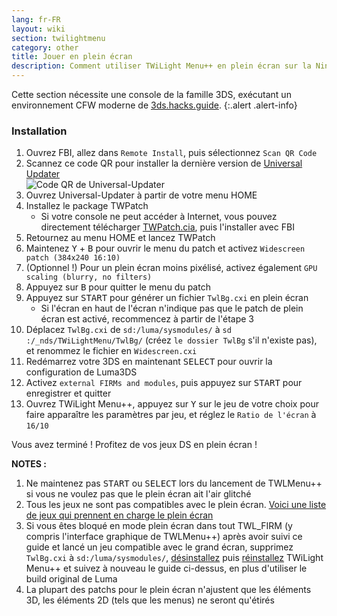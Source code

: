 ```yaml
---
lang: fr-FR
layout: wiki
section: twilightmenu
category: other
title: Jouer en plein écran
description: Comment utiliser TWiLight Menu++ en plein écran sur la Nintendo 3DS
---
```


Cette section nécessite une console de la famille 3DS, exécutant un environnement CFW moderne de [3ds.hacks.guide](https://3ds.hacks.guide).
{:.alert .alert-info}

### Installation
1. Ouvrez FBI, allez dans `Remote Install`, puis sélectionnez `Scan QR Code`
1. Scannez ce code QR pour installer la dernière version de [Universal Updater](https://github.com/Universal-Team/Universal-Updater)<br> ![Code QR de Universal-Updater](https://db.universal-team.net/assets/images/qr/universal-updater-cia.png)
1. Ouvrez Universal-Updater à partir de votre menu HOME
1. Installez le package TWPatch
   - Si votre console ne peut accéder à Internet, vous pouvez directement télécharger [TWPatch.cia](https://gbatemp.net/download/twpatch.37400/version/38832/download?file=302085), puis l'installer avec FBI
1. Retournez au menu HOME et lancez TWPatch
1. Maintenez <kbd class="face">Y</kbd> + <kbd class="face">B</kbd> pour ouvrir le menu du patch et activez `Widescreen patch (384x240 16:10)`
1. (Optionnel !) Pour un plein écran moins pixélisé, activez également `GPU scaling (blurry, no filters)`
1. Appuyez sur <kbd class="face">B</kbd> pour quitter le menu du patch
1. Appuyez sur <kbd>START</kbd> pour générer un fichier `TwlBg.cxi` en plein écran
   - Si l'écran en haut de l'écran n'indique pas que le patch de plein écran est activé, recommencez à partir de l'étape 3
1. Déplacez `TwlBg.cxi` de `sd:/luma/sysmodules/` à `sd :/_nds/TWiLightMenu/TwlBg/` (créez `le dossier TwlBg` s'il n'existe pas), et renommez le fichier en `Widescreen.cxi`
1. Redémarrez votre 3DS en maintenant <kbd>SELECT</kbd> pour ouvrir la configuration de Luma3DS
1. Activez `external FIRMs and modules`, puis appuyez sur <kbd>START</kbd> pour enregistrer et quitter
1. Ouvrez TWiLight Menu++, appuyez sur <kbd class="face">Y</kbd> sur le jeu de votre choix pour faire apparaître les paramètres par jeu, et réglez le `Ratio de l'écran` à `16/10`

Vous avez terminé ! Profitez de vos jeux DS en plein écran !

**NOTES :**
1. Ne maintenez pas <kbd>START</kbd> ou <kbd>SELECT</kbd> lors du lancement de TWLMenu++ si vous ne voulez pas que le plein écran ait l'air glitché
1. Tous les jeux ne sont pas compatibles avec le plein écran. [Voici une liste de jeux qui prennent en charge le plein écran](https://github.com/DS-Homebrew/TWiLightMenu/blob/master/7zfile/3DS%20-%20CFW%20users/Games%20supported%20with%20widescreen.txt)
1. Si vous êtes bloqué en mode plein écran dans tout TWL_FIRM (y compris l'interface graphique de TWLMenu++) après avoir suivi ce guide et lancé un jeu compatible avec le grand écran, supprimez `TwlBg.cxi` à `sd:/luma/sysmodules/`, [désinstallez](https://wiki.ds-homebrew.com/twilightmenu/uninstalling-3ds) puis [réinstallez](https://wiki.ds-homebrew.com/twilightmenu/installing-3ds) TWiLight Menu++ et suivez à nouveau le guide ci-dessus, en plus d'utiliser le build original de Luma
1. La plupart des patchs pour le plein écran n'ajustent que les éléments 3D, les éléments 2D (tels que les menus) ne seront qu'étirés
